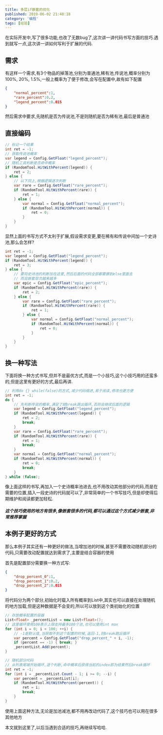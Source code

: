 ```yaml
---
title: 多层if嵌套的优化
published: 2019-06-02 21:48:18
category: '编程'
tags: [经验]
---
```


在实际开发中,写了很多功能,也改了无数bug了,这次讲一讲代码书写方面的技巧.遇到就写一点,这次讲一讲如何写利于扩展的代码.

<!-- more -->

## 需求

有这样一个需求,有3个物品的掉落池,分别为普通池,稀有池,传说池,概率分别为100%, 20%, 1.5%,一般上概率为了便于修改,会写在配置中,故有如下配置


```json
{
    "normal_percent":1,
    "rare_percent":0.2,
    "legend_percent":0.015
}
```

然后需求中要求,先随机是否为传说池,不是则随机是否为稀有池,最后是普通池

## 直接编码

```csharp
// 标记一个结果
int ret = -1;
// 获取传说池概率
var legend = Config.GetFloat("legend_percent");
// 随机工具判断是否命中概率
if (RandomTool.HitWithPercent(legend)) {
    ret = 2;
} else {
    // 以下同上,根据逻辑逐次判断
    var rare = Config.GetFloat("rare_percent");
    if (RandomTool.HitWithPercent(rare)) {
        ret = 1;
    } else {
        var normal = Config.GetFloat("normal_percent");
        if (RandomTool.HitWithPercent(normal)) {
            ret = 0;
        }
    }
}
```

显然上面的书写方式不太利于扩展,假设需求变更,要在稀有和传说中间加一个史诗池,那么会怎样?

```csharp
int ret = -1;
var legend = Config.GetFloat("legend_percent");
if (RandomTool.HitWithPercent(legend)) {
    ret = 3;
} else {
    // 要将史诗池的判断加在这里,然后后面的代码全部都要挪到else里面去
    // 而且嵌套层次越来越多
    var epic = Config.GetFloat("epic_percent");
    if (RandomTool.HitWithPercent(rare)) {
        ret = 2;
    } else {
        var rare = Config.GetFloat("rare_percent");
        if (RandomTool.HitWithPercent(rare)) {
            ret = 1;
        } else {
            var normal = Config.GetFloat("normal_percent");
            if (RandomTool.HitWithPercent(normal)) {
                ret = 0;
            }
        }
    }
}
```

## 换一种写法

下面将换一种方式书写,但并不是最优方式,而是一个小技巧,这个小技巧用的还蛮多的,但是这里有更好的方式,最后再讲.

```csharp
// 利用do {} while(false)的方式,减少代码缩进,易于阅读,修改也更方便
int ret = -1;
do {
    // 先判断传说的概率,满足了就break跳出循环,否则会继续后面的逻辑
    var legend = Config.GetFloat("legend_percent");
    if (RandomTool.HitWithPercent(legend)) {
        ret = 2;
        break;
    }
    var rare = Config.GetFloat("rare_percent");
    if (RandomTool.HitWithPercent(rare)) {
        ret = 1;
        break;
    }
    var normal = Config.GetFloat("normal_percent");
    if (RandomTool.HitWithPercent(normal)) {
        ret = 0;
        break;
    }
} while (false);
```

像上面这样的书写,再加入一个史诗概率池进去,也不用改动其他部分的代码,而是在需要的位置,插入一段史诗的代码就可以了,非常简单的一个书写技巧,但是却使得后期维护和阅读都更加轻松.

##### 这个技巧使用的地方有很多,像嵌套很多的代码,都可以通过这个方式减少嵌套,非常推荐掌握

## 本例子更好的方式
那么本例子其实还有一种更好的做法,当增加池的时候,甚至不需要改动随机部分的代码,只需要改动配置就达到需求了,主要是结合容器的使用

首先是配置部分需要换一种方式写:

```json
{
    "drop_percent_0":1,
    "drop_percent_1":0.2,
    "drop_percent_2":0.015
}
```

将代码分为两个部分,初始化时载入所有概率到List中,其实也可以直接在处理随机的地方加载,但是这种数据是不会变的,所以可以放到这个类初始化的位置

```csharp
// 存放概率配置的容器
List<float> _percentList = new List<float>();
// 这里循环使用100表示上限支持最多100个池,也可以使用int max
for (int i = 0; i < 100; ++i) {
    // -1是默认值,当获取不到这个配置的时候,返回-1,则break跳出循环
    var percent = Config.GetFloat("drop_percent_" + i, -1);
    if (percent == -1) { break; }
    _percentList.Add(percent);
}
```

```csharp
// 随机部分代码
// 从列表尾端开始循环,逐个判断,命中概率后获得当前的index即为结果然后break循环
int ret = -1;
for (int i = _percentList.Count - 1; i >= 0; --i) {
    var percent = _percentList[i];
    if (RandomTool.HitWithPercent(percent)) {
        ret = i;
        break;
    }
}
```

使用上面这种方法,无论是加池减池,都不用再改动代码了,这个技巧也可以用在很多其他地方

本文就到这里了,以后当遇到合适的技巧,再继续写哈哈.


